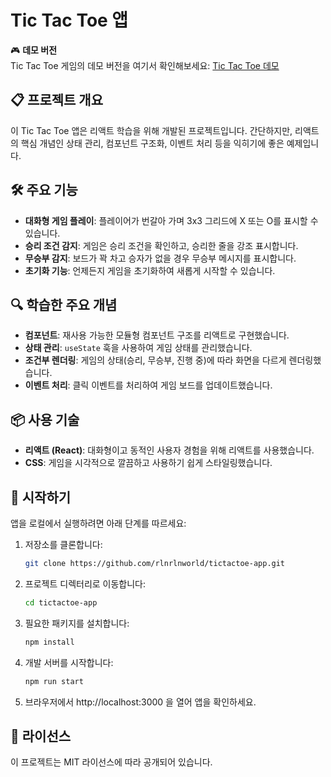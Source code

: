 # Tic Tac Toe 앱

🎮 **데모 버전**  
Tic Tac Toe 게임의 데모 버전을 여기서 확인해보세요: [Tic Tac Toe 데모](https://rlnrlnworld.github.io/tictactoe-app/)

## 📋 프로젝트 개요
이 Tic Tac Toe 앱은 리액트 학습을 위해 개발된 프로젝트입니다. 간단하지만, 리액트의 핵심 개념인 상태 관리, 컴포넌트 구조화, 이벤트 처리 등을 익히기에 좋은 예제입니다.

## 🛠️ 주요 기능
- **대화형 게임 플레이**: 플레이어가 번갈아 가며 3x3 그리드에 X 또는 O를 표시할 수 있습니다.
- **승리 조건 감지**: 게임은 승리 조건을 확인하고, 승리한 줄을 강조 표시합니다.
- **무승부 감지**: 보드가 꽉 차고 승자가 없을 경우 무승부 메시지를 표시합니다.
- **초기화 기능**: 언제든지 게임을 초기화하여 새롭게 시작할 수 있습니다.

## 🔍 학습한 주요 개념
- **컴포넌트**: 재사용 가능한 모듈형 컴포넌트 구조를 리액트로 구현했습니다.
- **상태 관리**: `useState` 훅을 사용하여 게임 상태를 관리했습니다.
- **조건부 렌더링**: 게임의 상태(승리, 무승부, 진행 중)에 따라 화면을 다르게 렌더링했습니다.
- **이벤트 처리**: 클릭 이벤트를 처리하여 게임 보드를 업데이트했습니다.

## 📦 사용 기술
- **리액트 (React)**: 대화형이고 동적인 사용자 경험을 위해 리액트를 사용했습니다.
- **CSS**: 게임을 시각적으로 깔끔하고 사용하기 쉽게 스타일링했습니다.

## 🚀 시작하기
앱을 로컬에서 실행하려면 아래 단계를 따르세요:

1. 저장소를 클론합니다:
   ```bash
   git clone https://github.com/rlnrlnworld/tictactoe-app.git
   ```
2. 프로젝트 디렉터리로 이동합니다:
   ```bash
   cd tictactoe-app
   ```
3. 필요한 패키지를 설치합니다:
   ```bash
   npm install
   ```
4. 개발 서버를 시작합니다:
   ```bash
   npm run start
   ```
5. 브라우저에서 http://localhost:3000 을 열어 앱을 확인하세요.

## 📜 라이선스

이 프로젝트는 MIT 라이선스에 따라 공개되어 있습니다.
